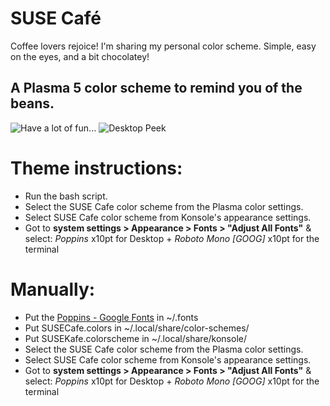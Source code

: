 # SUSE Café
  Coffee lovers rejoice! I'm sharing my personal color scheme. Simple, easy on the eyes, and a bit chocolatey!
## A Plasma 5 color scheme to remind you of the beans.
![Have a lot of fun...](https://i.imgur.com/4EGIcud.png)
![Desktop Peek](https://i.imgur.com/IyhJa9N.png)
# Theme instructions:
* Run the bash script.
* Select the SUSE Cafe color scheme from the Plasma color settings.
* Select SUSE Cafe color scheme from Konsole's appearance settings.
* Got to **system settings > Appearance > Fonts > "Adjust All Fonts"** & select: _Poppins_ x10pt for Desktop + _Roboto Mono [GOOG]_ x10pt for the terminal
# Manually:
* Put the [Poppins - Google Fonts](https://fonts.google.com/specimen/Poppins?query=poppins%22) in ~/.fonts
* Put SUSECafe.colors in ~/.local/share/color-schemes/
* Put SUSEKafe.colorscheme in ~/.local/share/konsole/
* Select the SUSE Cafe color scheme from the Plasma color settings.
* Select SUSE Cafe color scheme from Konsole's appearance settings.
* Got to **system settings > Appearance > Fonts > "Adjust All Fonts"** & select: _Poppins_ x10pt for Desktop + _Roboto Mono [GOOG]_ x10pt for the terminal

